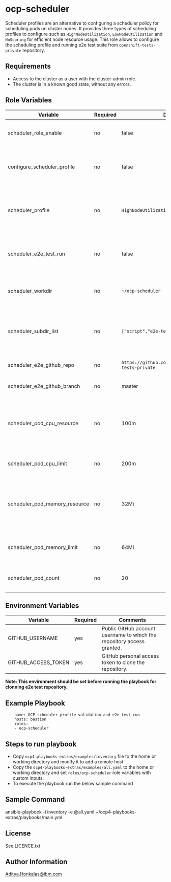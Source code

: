 ocp-scheduler
============

Scheduler profiles are an alternative to configuring a scheduler policy for scheduling pods on cluster nodes. It provides three types of scheduling profiles to configure such as `HighNodeUtilization`, `LowNodeUtilization` and `NoScoring` for efficient node resource usage. 
This role allows to configure the scheduling profile and running e2e test suite from `openshift-tests-private` repository.


Requirements
------------

- Access to the cluster as a user with the cluster-admin role.
- The cluster is in a known good state, without any errors.


Role Variables
--------------

| Variable                       | Required | Default                                                 | Comments                                                                           |
|--------------------------------|----------|---------------------------------------------------------|------------------------------------------------------------------------------------|
| scheduler_role_enable          | no       | false                                                   | Set the flag `true` to run this playbook.                                          |
| configure_scheduler_profile    | no       | false                                                   | Set the flag `true` to configure given scheduling profile.                         |
| scheduler_profile              | no       | `HighNodeUtilization`                                   | Scheduler profile to be configured, default will be configured if undefined.       |
| scheduler_e2e_test_run         | no       | false                                                   | Set the flag `true` to enable the e2e test run for scheduler.                      |
| scheduler_workdir              | no       | `~/ocp-scheduler`                                       | Base working directory for scheduler profile test.                                 |
| scheduler_subdir_list          | no       | `["script","e2e-test"]`                                 | List of sub-directories for saving shell script files and e2e test results.        |
| scheduler_e2e_github_repo      | no       | `https://github.com/openshift/openshift-tests-private`  | GitHub e2e test repository.                                                        |
| scheduler_e2e_github_branch    | no       | master                                                  | Test repository branch.                                                            |
| scheduler_pod_cpu_resource     | no       | 100m                                                    | Requested CPU to deploy a pod, it can be customized as per the requirement.        |
| scheduler_pod_cpu_limit        | no       | 200m                                                    | Maximum CPU limit to deploy a pod.                                                 |
| scheduler_pod_memory_resource  | no       | 32Mi                                                    | Requested memory to deploy a pod, it can be customized as per the requirement.     |
| scheduler_pod_memory_limit     | no       | 64Mi                                                    | Maximum memory limit to deploy a pod.                                              |
| scheduler_pod_count            | no       | 20                                                      | Number of maximum pods to be deployed.                                             |


Environment Variables
---------------------

| Variable             | Required       | Comments                                                                |
|----------------------|----------------|-------------------------------------------------------------------------|
| GITHUB_USERNAME      | yes            | Public GitHub account username to which the repository access granted.  |
| GITHUB_ACCESS_TOKEN  | yes            | GitHub personal access token to clone the repository.                   |


**Note: This environment should be set before running the playbook for clonning e2e test repository.**


Example Playbook
----------------

```
  - name: OCP scheduler profile validation and e2e test run 
    hosts: bastion
    roles:
    - ocp-scheduler
```


Steps to run playbook
----------------------

 - Copy `ocp4-playbooks-extras/examples/inventory` file to the home or working directory and modify it to add a remote host
 - Copy the `ocp4-playbooks-extras/examples/all.yaml` to the home or working directory and set `roles/ocp-scheduler` role variables with custom inputs.
 - To execute the playbook run the below sample command


Sample Command
---------------

ansible-playbook -i inventory -e @all.yaml ~/ocp4-playbooks-extras/playbooks/main.yml


License
-------

See LICENCE.txt


Author Information
------------------

Aditya.Honkalas@ibm.com

